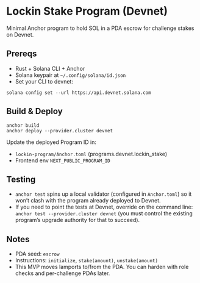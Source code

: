 # Lockin Stake Program (Devnet)

Minimal Anchor program to hold SOL in a PDA escrow for challenge stakes on Devnet.

## Prereqs
- Rust + Solana CLI + Anchor
- Solana keypair at `~/.config/solana/id.json`
- Set your CLI to devnet:

```
solana config set --url https://api.devnet.solana.com
```

## Build & Deploy
```
anchor build
anchor deploy --provider.cluster devnet
```

Update the deployed Program ID in:
- `lockin-program/Anchor.toml` (programs.devnet.lockin_stake)
- Frontend env `NEXT_PUBLIC_PROGRAM_ID`

## Testing
- `anchor test` spins up a local validator (configured in `Anchor.toml`) so it
  won’t clash with the program already deployed to Devnet.
- If you need to point the tests at Devnet, override on the command line:
  `anchor test --provider.cluster devnet` (you must control the existing
  program’s upgrade authority for that to succeed).

## Notes
- PDA seed: `escrow`
- Instructions: `initialize`, `stake(amount)`, `unstake(amount)`
- This MVP moves lamports to/from the PDA. You can harden with role checks and per-challenge PDAs later.
